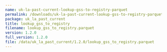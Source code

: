 ```yaml
---
name: uk-la-past-current-lookup-gss-to-registry-parquet
permalink: /downloads/uk-la-past-current-lookup-gss-to-registry-parquet/1_2_0
package: uk_la_past_current
title: lookup_gss_to_registry
filename: lookup_gss_to_registry.parquet
version: 1.2.0
full_version: 1.2.0
file: /data/uk_la_past_current/1.2.0/lookup_gss_to_registry.parquet
---
```


